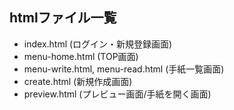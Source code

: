 ## htmlファイル一覧

- index.html (ログイン・新規登録画面)
- menu-home.html (TOP画面)
- menu-write.html, menu-read.html (手紙一覧画面)
- create.html (新規作成画面)
- preview.html (プレビュー画面/手紙を開く画面)
